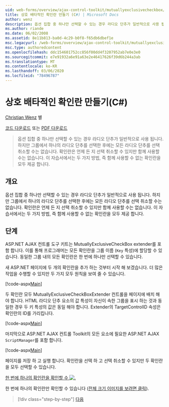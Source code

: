 ```yaml
---
uid: web-forms/overview/ajax-control-toolkit/mutuallyexclusivecheckbox/creating-mutually-exclusive-checkboxes-cs
title: 상호 배타적인 확인란 만들기 (C#) | Microsoft Docs
author: wenz
description: 옵션 집합 중 하나만 선택할 수 있는 경우 라디오 단추가 일반적으로 사용 됩니다. 그러나 그룹에서 하나의 라디오 단추를 선택 하면 단점이 있습니다,...
ms.author: riande
ms.date: 06/02/2008
ms.assetid: 8e11b813-ba0d-4c29-b0f8-f65db6dbef1e
msc.legacyurl: /web-forms/overview/ajax-control-toolkit/mutuallyexclusivecheckbox/creating-mutually-exclusive-checkboxes-cs
msc.type: authoredcontent
ms.openlocfilehash: ddc154601752cc856f00dd4f3207952ab7e0e3e0
ms.sourcegitcommit: e7e91932a6e91a63e2e46417626f39d6b244a3ab
ms.translationtype: MT
ms.contentlocale: ko-KR
ms.lasthandoff: 03/06/2020
ms.locfileid: "78496787"
---
```

# <a name="creating-mutually-exclusive-checkboxes-c"></a>상호 배타적인 확인란 만들기(C#)

[Christian Wenz](https://github.com/wenz) 별

[코드 다운로드](https://download.microsoft.com/download/9/3/f/93f8daea-bebd-4821-833b-95205389c7d0/MutuallyExclusiveCheckBox0.cs.zip) 또는 [PDF 다운로드](https://download.microsoft.com/download/b/6/a/b6ae89ee-df69-4c87-9bfb-ad1eb2b23373/mutuallyexclusivecheckbox0CS.pdf)

> 옵션 집합 중 하나만 선택할 수 있는 경우 라디오 단추가 일반적으로 사용 됩니다. 하지만 그룹에서 하나의 라디오 단추를 선택한 후에는 모든 라디오 단추를 선택 취소할 수는 없습니다. 확인란은 언제 든 지 선택 취소할 수 있지만 함께 사용할 수는 없습니다. 이 자습서에서는 두 가지 방법, 즉 함께 사용할 수 없는 확인란을 모두 제공 합니다.

## <a name="overview"></a>개요

옵션 집합 중 하나만 선택할 수 있는 경우 라디오 단추가 일반적으로 사용 됩니다. 하지만 그룹에서 하나의 라디오 단추를 선택한 후에는 모든 라디오 단추를 선택 취소할 수는 없습니다. 확인란은 언제 든 지 선택 취소할 수 있지만 함께 사용할 수는 없습니다. 이 자습서에서는 두 가지 방법, 즉 함께 사용할 수 없는 확인란을 모두 제공 합니다.

## <a name="steps"></a>단계

ASP.NET AJAX 컨트롤 도구 키트는 MutuallyExclusiveCheckBox extender를 포함 합니다. 이를 통해 프로그래머는 모든 확인란을 그룹 이름 (`Key` 특성)에 할당할 수 있습니다. 동일한 그룹 내의 모든 확인란은 한 번에 하나만 선택할 수 있습니다.

새 ASP.NET 페이지에 두 개의 확인란을 추가 하는 것부터 시작 해 보겠습니다. 더 많은 작업을 수행할 수 있지만 두 가지 모두 원칙을 보여 줄 수 있습니다.

[!code-aspx[Main](creating-mutually-exclusive-checkboxes-cs/samples/sample1.aspx)]

두 확인란 모두 MutuallyExclusiveCheckBoxExtender 컨트롤을 페이지에 배치 해야 합니다. HTML 라디오 단추 요소의 값 특성이 자신이 속한 그룹을 표시 하는 것과 동일한 경우 두 키 특성의 값은 동일 해야 합니다. Extender의 TargetControlID 속성은 확인란의 ID를 가리킵니다.

[!code-aspx[Main](creating-mutually-exclusive-checkboxes-cs/samples/sample2.aspx)]

마지막으로 ASP.NET AJAX 컨트롤 Toolkit의 모든 요소에 필요한 ASP.NET AJAX `ScriptManager`를 포함 합니다.

[!code-aspx[Main](creating-mutually-exclusive-checkboxes-cs/samples/sample3.aspx)]

페이지를 저장 하 고 실행 합니다. 확인란을 선택 하 고 선택 취소할 수 있지만 두 확인란을 모두 선택할 수 있습니다.

[한 번에 하나의 확인란을 확인할 수 ![.](creating-mutually-exclusive-checkboxes-cs/_static/image2.png)](creating-mutually-exclusive-checkboxes-cs/_static/image1.png)

한 번에 하나의 확인란만 확인할 수 있습니다 ([전체 크기 이미지를 보려면 클릭](creating-mutually-exclusive-checkboxes-cs/_static/image3.png)).

> [!div class="step-by-step"]
> [다음](creating-mutually-exclusive-checkboxes-vb.md)
